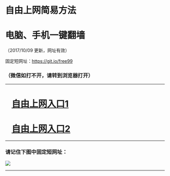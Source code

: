 ﻿# 自由上网简易方法

# 电脑、手机一键翻墙

（2017/10/09 更新，网址有效）

固定短网址：https://git.io/free99

### （微信如打不开，请转到浏览器打开）


***





# &nbsp;&nbsp; <a href="http://ft13244904.fwq-tz-1001.info/fwqtz01.html?t=100900114849 " target="_blank">自由上网入口1</a>
# &nbsp;&nbsp; <a href="http://ft1253921501.fwq-tz-1002.info/fwqtz02.html?t=100900116432 " target="_blank">自由上网入口2</a>
***

### 请记住下图中固定短网址：

<img src="https://s3-us-west-2.amazonaws.com/fwq-1001/yjfq-20170905okok.png" /> 


***

